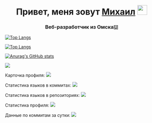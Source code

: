 <h1 align="center">Привет, меня зовут <a href="https://t.me/miwist">Михаил</a> 
<img src="https://github.com/blackcater/blackcater/raw/main/images/Hi.gif" height="32"/></h1>
<h3 align="center">Веб-разработчик из Омска🇺</h3>

<!---Для компактной версии-->
[![Top Langs](https://github-readme-stats.vercel.app/api/top-langs/?username=miwist&layout=compact)](https://github.com/miwist/github-readme-stats)

<!---Для подробной версии-->
[![Top Langs](https://github-readme-stats.vercel.app/api/top-langs/?username=miwist)](https://github.com/miwist/github-readme-stats)

[![Anurag's GitHub stats](https://github-readme-stats.vercel.app/api?username=miwist)](https://github.com/miwist/github-readme-stats)

![](https://komarev.com/ghpvc/?username=miwist)

Карточка профиля: 
![](https://github-profile-summary-cards.vercel.app/api/cards/profile-details?username=miwist&theme=solarized_dark)

Статистика языков в коммитах:
![](https://github-profile-summary-cards.vercel.app/api/cards/most-commit-language?username=miwist&theme=solarized_dark)

Статистика языков в репозиториях:
![](https://github-profile-summary-cards.vercel.app/api/cards/repos-per-language?username=miwist&theme=solarized_dark)

Статистика профиля:
![](https://github-profile-summary-cards.vercel.app/api/cards/stats?username=miwist&theme=solarized_dark)

Данные по коммитам за сутки:
![](https://github-profile-summary-cards.vercel.app/api/cards/productive-time?username=miwist&theme=solarized_dark)
<!--
**Miwist/Miwist** is a ✨ _special_ ✨ repository because its `README.md` (this file) appears on your GitHub profile.

Here are some ideas to get you started:

- 🔭 I’m currently working on ...
- 🌱 I’m currently learning ...
- 👯 I’m looking to collaborate on ...
- 🤔 I’m looking for help with ...
- 💬 Ask me about ...
- 📫 How to reach me: ...
- 😄 Pronouns: ...
- ⚡ Fun fact: ...
-->
